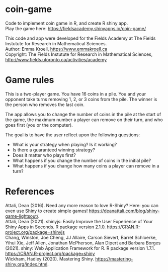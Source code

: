 # coin-game

Code to implement coin game in R, and create R shiny app. \
Play the game here: https://fieldsacademy.shinyapps.io/coin-game/

This code and app were developed for the Fields Academy at The Fields Instutute for Research in Mathematical Sciences. \
Author: Emma Kroell, https://www.emmakroell.ca \
Copyright: The Fields Instutute for Research in Mathematical Sciences, http://www.fields.utoronto.ca/activities/academy

# Game rules
This is a two-player game. You have 16 coins in a pile. You and your opponent take turns removing 1, 2, or 3 coins from the pile.
The winner is the person who removes the last coin. 

The app allows you to change the number of coins in the pile at the start of the game, the maximum number a player can remove on their turn, and
who goes first (you or the computer).

The goal is to have the user reflect upon the following questions: 
- What is your strategy when playing? Is it working? 
- Is there a guaranteed winning strategy? 
- Does it matter who plays first? 
- What happens if you change the number of coins in the initial pile? 
- What happens if you change how many coins a player can remove in a turn?

# References 
Attali, Dean (2016). Need any more reason to love R-Shiny? Here: you can even use Shiny to create simple games!
   https://deanattali.com/blog/shiny-game-lightsout/. \
Attali, Dean (2021). shinyjs: Easily Improve the User Experience of Your Shiny Apps in Seconds. R package version 2.1.0.
   https://CRAN.R-project.org/package=shinyjs \
Chang, Winston, Joe Cheng, JJ Allaire, Carson Sievert, Barret Schloerke, Yihui Xie, Jeff Allen, Jonathan McPherson, Alan Dipert
   and Barbara Borges (2021). shiny: Web Application Framework for R. R package version 1.7.1. https://CRAN.R-project.org/package=shiny \
Wickham, Hadley (2020). Mastering Shiny. https://mastering-shiny.org/index.html.
